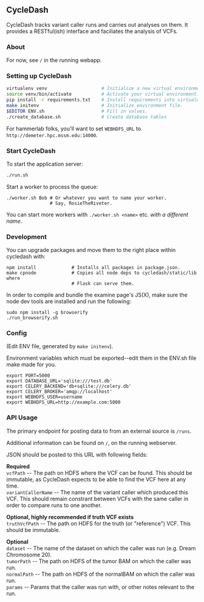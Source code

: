 ## CycleDash

CycleDash tracks variant caller runs and carries out analyses on them. It
provides a RESTful(ish) interface and faciliates the analysis of VCFs.

### About

For now, see `/` in the running webapp.

### Setting up CycleDash

```bash
virtualenv venv                    # Initialize a new virtual environment.
source venv/bin/activate           # Activate your virtual environment.
pip install -r requirements.txt    # Install requirements into virtualenv.
make initenv                       # Initialize environment file.
$EDITOR ENV.sh                     # Fill in values.
./create_database.sh               # Create database tables
```

For hammerlab folks, you'll want to set `WEBHDFS_URL` to
`http://demeter.hpc.mssm.edu:14000`.

### Start CycleDash

To start the application server:

```bash
./run.sh
```

Start a worker to process the queue:

```
./worker.sh Bob # Or whatever you want to name your worker.
                # Say, RosieTheRiveter.
```

You can start more workers with `./worker.sh <name>` etc. *with a different
name*.

### Development

You can upgrade packages and move them to the right place within cycledash with:

```
npm install             # Installs all packages in package.json.
make cpnode             # Copies all node deps to cycledash/static/lib where
                        # Flask can serve them.
```

In order to compile and bundle the examine page's JS(X), make sure the node dev
tools are installed and run the following:

```
sudo npm install -g browserify
./run_browserify.sh
```

### Config

(Edit ENV file, generated by `make initenv`).

Environment variables which must be exported--edit them in the ENV.sh file make
made for you.

```
export PORT=5000
export DATABASE_URL='sqlite:///test.db'
export CELERY_BACKEND='db+sqlite:///celery.db'
export CELERY_BROKER='amqp://localhost'
export WEBHDFS_USER=username
export WEBHDFS_URL=http://example.com:5000
```

### API Usage

The primary endpoint for posting data to from an external source is `/runs`.

Additional information can be found on `/`, on the running webserver.

JSON should be posted to this URL with following fields:

**Required**<br />
`vcfPath` -- The path on HDFS where the VCF can be found. This should be immutable, as CycleDash expects to be able to find the VCF here at any time.<br />
`variantCallerName` -- The name of the variant caller which produced this VCF. This should remain constrant between VCFs with the same caller in order to compare runs to one another.<br />

**Optional, highly recommended if truth VCF exists**<br />
`truthVcfPath` -- The path on HDFS for the truth (or "reference") VCF. This should be immutable.<br />

**Optional**<br />
`dataset` -- The name of the dataset on which the caller was run (e.g. Dream Chromosome 20).<br />
`tumorPath` -- The path on HDFS of the tumor BAM on which the caller was run.<br />
`normalPath` -- The path on HDFS of the normalBAM on which the caller was run.<br />
`params` -- Params that the caller was run with, or other notes relevant to the run.<br />
